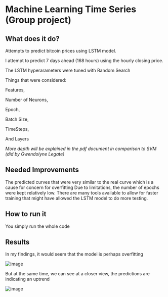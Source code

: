 # Machine Learning Time Series (Group project)

## What does it do?
Attempts to predict bitcoin prices using LSTM model.

I attempt to predict 7 days ahead (168 hours) using the hourly closing price.

The LSTM hyperarameters were tuned with Random Search

Things that were considered:

Features,

Number of Neurons,

Epoch,

Batch Size,

TimeSteps,

And Layers


*More depth will be explained in the pdf document in comparison to SVM (did by Gwendolyne Legate)*

## Needed Improvements
The predicted curves that were very similar to the real curve which is a cause for concern for overfitting
Due to limitations, the number of epochs were kept relatively low. There are many tools available to allow for faster training that might have allowed the LSTM model to do more testing.

## How to run it
You simply run the whole code

## Results
In my findings, it would seem that the model is perhaps overfitting

![image](https://user-images.githubusercontent.com/25267825/113523754-db6e0700-9577-11eb-8ea2-2b252c493377.png)

But at the same time, we can see at a closer view, the predictions are indicating an uptrend

![image](https://user-images.githubusercontent.com/25267825/113523766-eaed5000-9577-11eb-8784-1253b82a6097.png)

